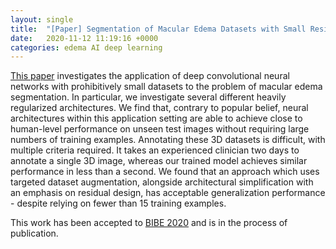 ```yaml
---
layout: single
title:  "[Paper] Segmentation of Macular Edema Datasets with Small Residual 3D U-Net Architectures"
date:   2020-11-12 11:19:16 +0000
categories: edema AI deep learning
---
```

[This paper](https://arxiv.org/abs/2005.04697) investigates the application of deep convolutional neural networks with prohibitively small datasets to the problem of macular edema segmentation. In particular, we investigate several different heavily regularized architectures. We find that, contrary to popular belief, neural architectures within this application setting are able to achieve close to human-level performance on unseen test images without requiring large numbers of training examples. Annotating these 3D datasets is difficult, with multiple criteria required. It takes an experienced clinician two days to annotate a single 3D image, whereas our trained model achieves similar performance in less than a second. We found that an approach which uses targeted dataset augmentation, alongside architectural simplification with an emphasis on residual design, has acceptable generalization performance - despite relying on fewer than 15 training examples. 

This work has been accepted to [BIBE 2020](https://www.ieeebibe2020.org/) and is in the process of publication.
